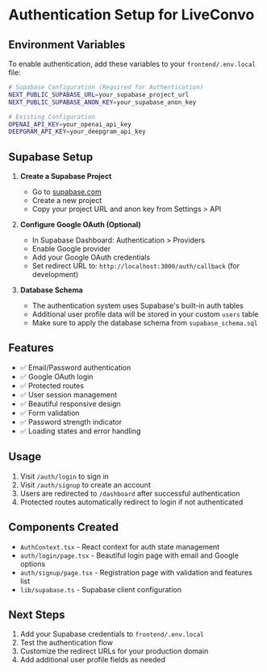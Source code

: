 # Authentication Setup for LiveConvo

## Environment Variables

To enable authentication, add these variables to your `frontend/.env.local` file:

```bash
# Supabase Configuration (Required for Authentication)
NEXT_PUBLIC_SUPABASE_URL=your_supabase_project_url
NEXT_PUBLIC_SUPABASE_ANON_KEY=your_supabase_anon_key

# Existing Configuration
OPENAI_API_KEY=your_openai_api_key
DEEPGRAM_API_KEY=your_deepgram_api_key
```

## Supabase Setup

1. **Create a Supabase Project**
   - Go to [supabase.com](https://supabase.com)
   - Create a new project
   - Copy your project URL and anon key from Settings > API

2. **Configure Google OAuth (Optional)**
   - In Supabase Dashboard: Authentication > Providers
   - Enable Google provider
   - Add your Google OAuth credentials
   - Set redirect URL to: `http://localhost:3000/auth/callback` (for development)

3. **Database Schema**
   - The authentication system uses Supabase's built-in auth tables
   - Additional user profile data will be stored in your custom `users` table
   - Make sure to apply the database schema from `supabase_schema.sql`

## Features

- ✅ Email/Password authentication
- ✅ Google OAuth login
- ✅ Protected routes
- ✅ User session management
- ✅ Beautiful responsive design
- ✅ Form validation
- ✅ Password strength indicator
- ✅ Loading states and error handling

## Usage

1. Visit `/auth/login` to sign in
2. Visit `/auth/signup` to create an account
3. Users are redirected to `/dashboard` after successful authentication
4. Protected routes automatically redirect to login if not authenticated

## Components Created

- `AuthContext.tsx` - React context for auth state management
- `auth/login/page.tsx` - Beautiful login page with email and Google options
- `auth/signup/page.tsx` - Registration page with validation and features list
- `lib/supabase.ts` - Supabase client configuration

## Next Steps

1. Add your Supabase credentials to `frontend/.env.local`
2. Test the authentication flow
3. Customize the redirect URLs for your production domain
4. Add additional user profile fields as needed 